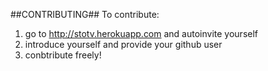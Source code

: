 ##CONTRIBUTING##
To contribute: <br>
1. go to http://stotv.herokuapp.com and autoinvite yourself <br>
2. introduce yourself and provide your github user <br>
3. conbtribute freely! <br>
